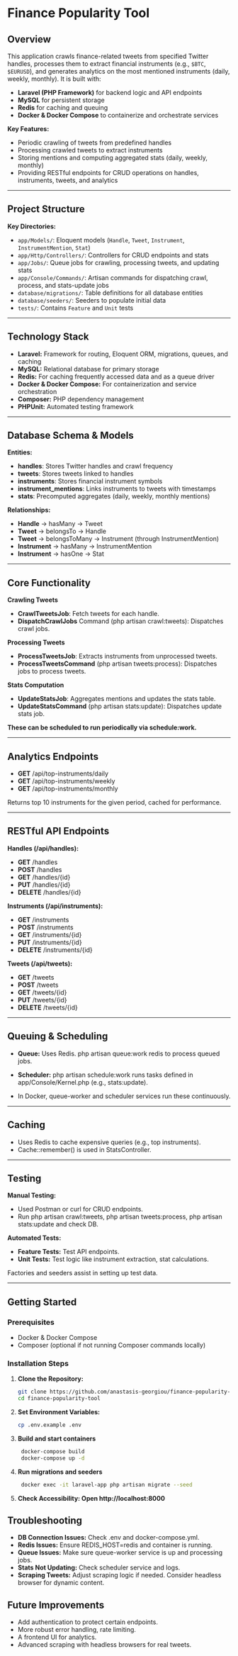 # Finance Popularity Tool

## Overview

This application crawls finance-related tweets from specified Twitter handles, processes them to extract financial instruments (e.g., `$BTC`, `$EURUSD`), and generates analytics on the most mentioned instruments (daily, weekly, monthly). It is built with:

- **Laravel (PHP Framework)** for backend logic and API endpoints
- **MySQL** for persistent storage
- **Redis** for caching and queuing
- **Docker & Docker Compose** to containerize and orchestrate services

**Key Features:**
- Periodic crawling of tweets from predefined handles
- Processing crawled tweets to extract instruments
- Storing mentions and computing aggregated stats (daily, weekly, monthly)
- Providing RESTful endpoints for CRUD operations on handles, instruments, tweets, and analytics

---

## Project Structure

**Key Directories:**
- `app/Models/`: Eloquent models (`Handle`, `Tweet`, `Instrument`, `InstrumentMention`, `Stat`)
- `app/Http/Controllers/`: Controllers for CRUD endpoints and stats
- `app/Jobs/`: Queue jobs for crawling, processing tweets, and updating stats
- `app/Console/Commands/`: Artisan commands for dispatching crawl, process, and stats-update jobs
- `database/migrations/`: Table definitions for all database entities
- `database/seeders/`: Seeders to populate initial data
- `tests/`: Contains `Feature` and `Unit` tests

---

## Technology Stack

- **Laravel:** Framework for routing, Eloquent ORM, migrations, queues, and caching
- **MySQL:** Relational database for primary storage
- **Redis:** For caching frequently accessed data and as a queue driver
- **Docker & Docker Compose:** For containerization and service orchestration
- **Composer:** PHP dependency management
- **PHPUnit:** Automated testing framework

---

## Database Schema & Models

**Entities:**

- **handles**: Stores Twitter handles and crawl frequency
- **tweets**: Stores tweets linked to handles
- **instruments**: Stores financial instrument symbols
- **instrument_mentions**: Links instruments to tweets with timestamps
- **stats**: Precomputed aggregates (daily, weekly, monthly mentions)

**Relationships:**

- **Handle** → hasMany → Tweet
- **Tweet** → belongsTo → Handle
- **Tweet** → belongsToMany → Instrument (through InstrumentMention)
- **Instrument** → hasMany → InstrumentMention
- **Instrument** → hasOne → Stat

---

## Core Functionality

**Crawling Tweets**
- **CrawlTweetsJob**: Fetch tweets for each handle.
- **DispatchCrawlJobs** Command (php artisan crawl:tweets): Dispatches crawl jobs.

**Processing Tweets**
- **ProcessTweetsJob**: Extracts instruments from unprocessed tweets.
- **ProcessTweetsCommand** (php artisan tweets:process): Dispatches jobs to process tweets.

**Stats Computation**
- **UpdateStatsJob**: Aggregates mentions and updates the stats table.
- **UpdateStatsCommand** (php artisan stats:update): Dispatches update stats job.

**These can be scheduled to run periodically via schedule:work.**

---

## Analytics Endpoints

- **GET** /api/top-instruments/daily
- **GET** /api/top-instruments/weekly
- **GET** /api/top-instruments/monthly

Returns top 10 instruments for the given period, cached for performance.

---

## RESTful API Endpoints

**Handles (/api/handles):**

- **GET** /handles
- **POST** /handles
- **GET** /handles/{id}
- **PUT** /handles/{id}
- **DELETE** /handles/{id}


**Instruments (/api/instruments):**

- **GET** /instruments
- **POST** /instruments
- **GET** /instruments/{id}
- **PUT** /instruments/{id}
- **DELETE** /instruments/{id}


**Tweets (/api/tweets):**

- **GET** /tweets
- **POST** /tweets
- **GET** /tweets/{id}
- **PUT** /tweets/{id}
- **DELETE** /tweets/{id}

---


## Queuing & Scheduling

- **Queue:** Uses Redis. php artisan queue:work redis to process queued jobs.

- **Scheduler:** php artisan schedule:work runs tasks defined in app/Console/Kernel.php (e.g., stats:update).

- In Docker, queue-worker and scheduler services run these continuously.

---

## Caching

- Uses Redis to cache expensive queries (e.g., top instruments). 
- Cache::remember() is used in StatsController.

---

## Testing

**Manual Testing:**

- Used Postman or curl for CRUD endpoints.
- Run php artisan crawl:tweets, php artisan tweets:process, php artisan stats:update and check DB.


**Automated Tests:**

- **Feature Tests:** Test API endpoints.
- **Unit Tests:** Test logic like instrument extraction, stat calculations.

Factories and seeders assist in setting up test data.

---

## Getting Started

### Prerequisites
- Docker & Docker Compose
- Composer (optional if not running Composer commands locally)

### Installation Steps
1. **Clone the Repository:**
   ```bash
   git clone https://github.com/anastasis-georgiou/finance-popularity-tool.git
   cd finance-popularity-tool
2. **Set Environment Variables:**
    ```bash
    cp .env.example .env
3. **Build and start containers**
   ```bash
    docker-compose build
    docker-compose up -d
4. **Run migrations and seeders**
   ```bash
    docker exec -it laravel-app php artisan migrate --seed
5. **Check Accessibility: Open http://localhost:8000**

## Troubleshooting

- **DB Connection Issues:** Check .env and docker-compose.yml.
- **Redis Issues:** Ensure REDIS\_HOST=redis and container is running.
- **Queue Issues:** Make sure queue-worker service is up and processing jobs.
- **Stats Not Updating:** Check scheduler service and logs.
- **Scraping Tweets:** Adjust scraping logic if needed. Consider headless browser for dynamic content.


## Future Improvements

- Add authentication to protect certain endpoints.
- More robust error handling, rate limiting.
- A frontend UI for analytics.
- Advanced scraping with headless browsers for real tweets.
